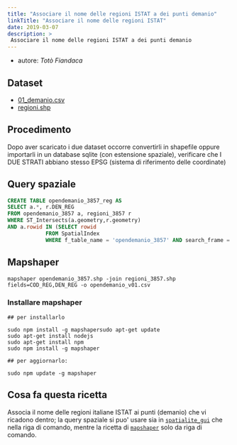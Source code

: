 ```yaml
---
title: "Associare il nome delle regioni ISTAT a dei punti demanio"
linkTitle: "Associare il nome delle regioni ISTAT"
date: 2019-03-07
description: >
 Associare il nome delle regioni ISTAT a dei punti demanio
---
```


- autore: _Totò Fiandaca_

## Dataset

* [01_demanio.csv](https://gist.github.com/aborruso/503df6c6477c341431e23bc51bc37149/raw/7aac29415b99512758acffd05fa463081f011484/01_demanio.csv)
* [regioni.shp](https://www4.istat.it/it/archivio/209722)

## Procedimento

Dopo aver scaricato i due dataset occorre convertirli in shapefile oppure importarli in un database sqlite (con estensione spaziale), verificare che I DUE STRATI abbiano stesso EPSG (sistema di riferimento delle coordinate)

## Query spaziale

```SQL
CREATE TABLE opendemanio_3857_reg AS
SELECT a.*, r.DEN_REG
FROM opendemanio_3857 a, regioni_3857 r
WHERE ST_Intersects(a.geometry,r.geometry)
AND a.rowid IN (SELECT rowid 
			FROM SpatialIndex 
			WHERE f_table_name = 'opendemanio_3857' AND search_frame = r.geometry);
```

## Mapshaper

```
mapshaper opendemanio_3857.shp -join regioni_3857.shp fields=COD_REG,DEN_REG -o opendemanio_v01.csv
```

### Installare mapshaper

```
## per installarlo

sudo npm install -g mapshapersudo apt-get update
sudo apt-get install nodejs
sudo apt-get install npm
sudo npm install -g mapshaper

## per aggiornarlo:

sudo npm update -g mapshaper
```

## Cosa fa questa ricetta

Associa il nome delle regioni italiane ISTAT ai punti (demanio) che vi ricadono dentro; la query spaziale si puo' usare sia in [`spatialite_gui`](http://www.gaia-gis.it/gaia-sins/windows-bin-NEXTGEN-amd64/) che nella riga di comando, mentre la ricetta di [`mapshaper`](https://github.com/mbloch/mapshaper/wiki/Command-Reference) solo da riga di comando.

